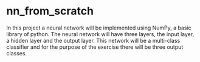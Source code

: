 # nn_from_scratch
 In this project a neural network will be implemented using NumPy, a basic library of python. The neural network will have three layers, the input layer, a hidden layer and the output layer. This network will be a multi-class classifier and for the purpose of the exercise there will be three output classes.
